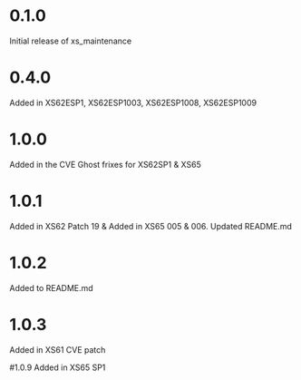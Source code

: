 # 0.1.0

Initial release of xs_maintenance

# 0.4.0

Added in XS62ESP1, XS62ESP1003, XS62ESP1008, XS62ESP1009 

# 1.0.0
Added in the CVE Ghost frixes for XS62SP1 & XS65

# 1.0.1
Added in XS62 Patch 19 & Added in XS65 005 & 006. Updated README.md

# 1.0.2
Added to README.md

# 1.0.3
Added in XS61 CVE patch

#1.0.9
Added in XS65 SP1
